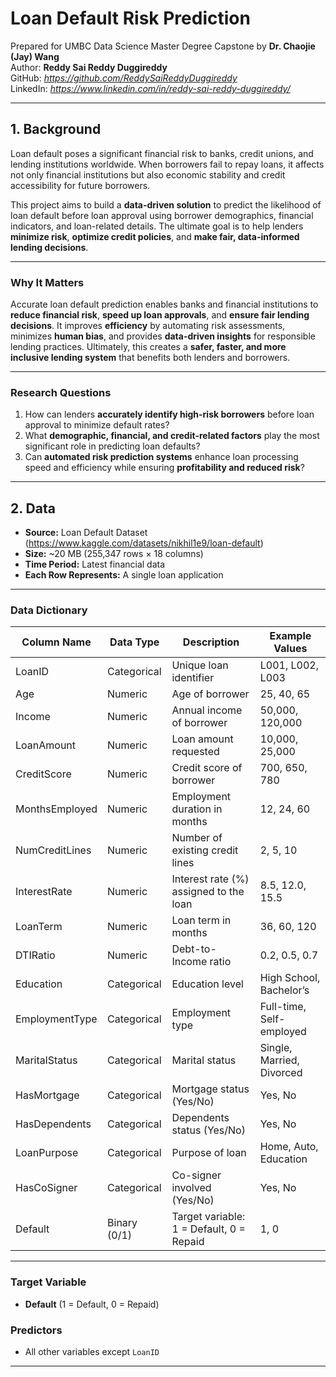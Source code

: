 # Loan Default Risk Prediction 
Prepared for UMBC Data Science Master Degree Capstone by **Dr. Chaojie (Jay) Wang**  
Author: **Reddy Sai Reddy Duggireddy**  
GitHub: *https://github.com/ReddySaiReddyDuggireddy*  
LinkedIn: *https://www.linkedin.com/in/reddy-sai-reddy-duggireddy/*  

---

## 1. Background  

Loan default poses a significant financial risk to banks, credit unions, and lending institutions worldwide. When borrowers fail to repay loans, it affects not only financial institutions but also economic stability and credit accessibility for future borrowers.  

This project aims to build a **data-driven solution** to predict the likelihood of loan default before loan approval using borrower demographics, financial indicators, and loan-related details. The ultimate goal is to help lenders **minimize risk**, **optimize credit policies**, and **make fair, data-informed lending decisions**.  

---

### Why It Matters  
Accurate loan default prediction enables banks and financial institutions to **reduce financial risk**, **speed up loan approvals**, and **ensure fair lending decisions**. It improves **efficiency** by automating risk assessments, minimizes **human bias**, and provides **data-driven insights** for responsible lending practices. Ultimately, this creates a **safer, faster, and more inclusive lending system** that benefits both lenders and borrowers.  

---

### Research Questions  
1. How can lenders **accurately identify high-risk borrowers** before loan approval to minimize default rates?  
2. What **demographic, financial, and credit-related factors** play the most significant role in predicting loan defaults?  
3. Can **automated risk prediction systems** enhance loan processing speed and efficiency while ensuring **profitability and reduced risk**?  

---

## 2. Data  

- **Source:** Loan Default Dataset (https://www.kaggle.com/datasets/nikhil1e9/loan-default)  
- **Size:** ~20 MB (255,347 rows × 18 columns)  
- **Time Period:** Latest financial data  
- **Each Row Represents:** A single loan application  

---

### Data Dictionary  

| Column Name       | Data Type     | Description                                 | Example Values         |
|-------------------|---------------|---------------------------------------------|-------------------------|
| LoanID            | Categorical   | Unique loan identifier                      | L001, L002, L003         |
| Age               | Numeric       | Age of borrower                             | 25, 40, 65               |
| Income            | Numeric       | Annual income of borrower                   | 50,000, 120,000          |
| LoanAmount         | Numeric       | Loan amount requested                        | 10,000, 25,000           |
| CreditScore        | Numeric       | Credit score of borrower                     | 700, 650, 780            |
| MonthsEmployed     | Numeric       | Employment duration in months               | 12, 24, 60               |
| NumCreditLines     | Numeric       | Number of existing credit lines              | 2, 5, 10                 |
| InterestRate       | Numeric       | Interest rate (%) assigned to the loan       | 8.5, 12.0, 15.5          |
| LoanTerm           | Numeric       | Loan term in months                          | 36, 60, 120              |
| DTIRatio           | Numeric       | Debt-to-Income ratio                         | 0.2, 0.5, 0.7            |
| Education          | Categorical   | Education level                              | High School, Bachelor’s   |
| EmploymentType     | Categorical   | Employment type                              | Full-time, Self-employed  |
| MaritalStatus      | Categorical   | Marital status                               | Single, Married, Divorced |
| HasMortgage        | Categorical   | Mortgage status (Yes/No)                     | Yes, No                  |
| HasDependents      | Categorical   | Dependents status (Yes/No)                   | Yes, No                  |
| LoanPurpose        | Categorical   | Purpose of loan                              | Home, Auto, Education     |
| HasCoSigner        | Categorical   | Co-signer involved (Yes/No)                  | Yes, No                  |
| Default            | Binary (0/1)  | Target variable: 1 = Default, 0 = Repaid      | 1, 0                     |

---

### Target Variable  
- **Default** (1 = Default, 0 = Repaid)  

### Predictors  
- All other variables except `LoanID`  

---

